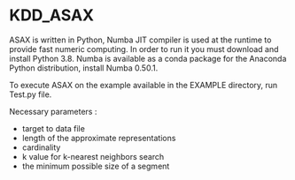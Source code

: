 # KDD_ASAX

ASAX is written in Python, Numba JIT compiler is used at the runtime to provide fast numeric computing. In order to run it you must download and install Python 3.8. Numba is available as a conda package for the Anaconda Python distribution, install Numba 0.50.1.

To execute ASAX on the example available in the EXAMPLE directory, run Test.py file.

Necessary parameters : 
* target to data file
* length of the approximate representations
* cardinality
* k value for k-nearest neighbors search
* the minimum possible size of a segment
